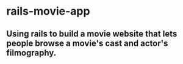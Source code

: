 rails-movie-app
==================
Using rails to build a movie website that lets people browse a movie's cast and actor's filmography.
----------
